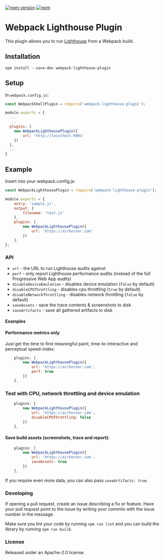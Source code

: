 [![npm version](https://badge.fury.io/js/webpack-lighthouse-plugin.svg)](https://badge.fury.io/js/webpack-lighthouse-plugin)
[![npm](https://img.shields.io/npm/dm/webpack-lighthouse-plugin.svg)]()
# Webpack Lighthouse Plugin

This plugin allows you to run [Lighthouse](https://github.com/googlechrome/lighthouse) from a Webpack build.

## Installation

`npm install --save-dev webpack-lighthouse-plugin`

## Setup

In `webpack.config.js`:

```js
const WebpackShellPlugin = require('webpack-lighthouse-plugin');

module.exports = {
  ...
  ...
  plugins: [
    new WebpackLighthousePlugin({
        url: 'http://localhost:9001'
    })
  ],
  ...
}
```

## Example

Insert into your webpack.config.js:

```js
const WebpackLighthousePlugin = require('webpack-lighthouse-plugin');

module.exports = {
    entry: 'sample.js',
    output: {
        filename: 'test.js'
    },
	plugins: [
		new WebpackLighthousePlugin({
            url: 'https://airhorner.com'
        })
	],
};
```


### API
* `url` - the URL to run Lighthouse audits against
* `perf` - only report Lighthouse performance audits (instead of the full Progressive Web App audits)
* `disableDeviceEmulation` - disables device emulation (`false` by default)
* `disableCPUThrottling` - disables cpu throttling (`true` by default)
* `disableNetworkThrottling` - disables network throttling (`false` by default)
* `saveAssets` - save the trace contents & screenshots to disk   
* `saveArtifacts` - save all gathered artifacts to disk 

#### Examples

#### Performance metrics only

Just get the time to first meaningful paint, time-to-interactive and perceptual speed-index:

```js
	plugins: [
		new WebpackLighthousePlugin({
            url: 'https://airhorner.com',
            perf: true
        })
	],
```

### Test with CPU, network throttling and device emulation

```js
	plugins: [
		new WebpackLighthousePlugin({
            url: 'https://airhorner.com',
            disableCPUThrottling: false
        })
	],
```

#### Save build assets (screenshots, trace and report):

```js
	plugins: [
		new WebpackLighthousePlugin({
            url: 'https://airhorner.com',
            saveAssets: true
        })
	],
```

If you require even more data, you can also pass `saveArtifacts: true`.

### Developing

If opening a pull request, create an issue describing a fix or feature. Have your pull request point to 
the issue by writing your commits with the issue number in the message.

Make sure you lint your code by running `npm run lint` and you can build the library by running 
`npm run build`.

### License

Released under an Apache-2.0 license.